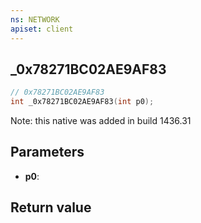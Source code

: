 ```yaml
---
ns: NETWORK
apiset: client
---
```

## _0x78271BC02AE9AF83

```c
// 0x78271BC02AE9AF83
int _0x78271BC02AE9AF83(int p0);
```

Note: this native was added in build 1436.31

## Parameters
* **p0**:

## Return value